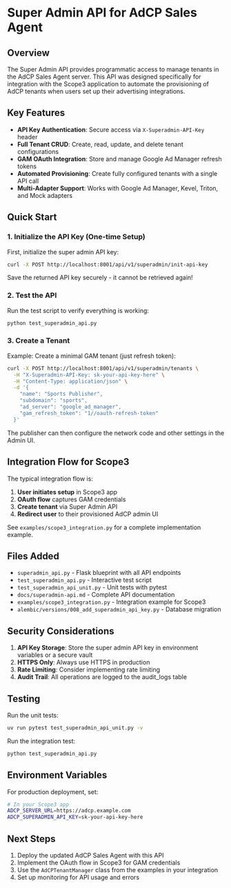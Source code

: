 # Super Admin API for AdCP Sales Agent

## Overview

The Super Admin API provides programmatic access to manage tenants in the AdCP Sales Agent server. This API was designed specifically for integration with the Scope3 application to automate the provisioning of AdCP tenants when users set up their advertising integrations.

## Key Features

- **API Key Authentication**: Secure access via `X-Superadmin-API-Key` header
- **Full Tenant CRUD**: Create, read, update, and delete tenant configurations
- **GAM OAuth Integration**: Store and manage Google Ad Manager refresh tokens
- **Automated Provisioning**: Create fully configured tenants with a single API call
- **Multi-Adapter Support**: Works with Google Ad Manager, Kevel, Triton, and Mock adapters

## Quick Start

### 1. Initialize the API Key (One-time Setup)

First, initialize the super admin API key:

```bash
curl -X POST http://localhost:8001/api/v1/superadmin/init-api-key
```

Save the returned API key securely - it cannot be retrieved again!

### 2. Test the API

Run the test script to verify everything is working:

```bash
python test_superadmin_api.py
```

### 3. Create a Tenant

Example: Create a minimal GAM tenant (just refresh token):

```bash
curl -X POST http://localhost:8001/api/v1/superadmin/tenants \
  -H "X-Superadmin-API-Key: sk-your-api-key-here" \
  -H "Content-Type: application/json" \
  -d '{
    "name": "Sports Publisher",
    "subdomain": "sports",
    "ad_server": "google_ad_manager",
    "gam_refresh_token": "1//oauth-refresh-token"
  }'
```

The publisher can then configure the network code and other settings in the Admin UI.

## Integration Flow for Scope3

The typical integration flow is:

1. **User initiates setup** in Scope3 app
2. **OAuth flow** captures GAM credentials
3. **Create tenant** via Super Admin API
4. **Redirect user** to their provisioned AdCP admin UI

See `examples/scope3_integration.py` for a complete implementation example.

## Files Added

- `superadmin_api.py` - Flask blueprint with all API endpoints
- `test_superadmin_api.py` - Interactive test script
- `test_superadmin_api_unit.py` - Unit tests with pytest
- `docs/superadmin-api.md` - Complete API documentation
- `examples/scope3_integration.py` - Integration example for Scope3
- `alembic/versions/008_add_superadmin_api_key.py` - Database migration

## Security Considerations

1. **API Key Storage**: Store the super admin API key in environment variables or a secure vault
2. **HTTPS Only**: Always use HTTPS in production
3. **Rate Limiting**: Consider implementing rate limiting
4. **Audit Trail**: All operations are logged to the audit_logs table

## Testing

Run the unit tests:

```bash
uv run pytest test_superadmin_api_unit.py -v
```

Run the integration test:

```bash
python test_superadmin_api.py
```

## Environment Variables

For production deployment, set:

```bash
# In your Scope3 app
ADCP_SERVER_URL=https://adcp.example.com
ADCP_SUPERADMIN_API_KEY=sk-your-api-key-here
```

## Next Steps

1. Deploy the updated AdCP Sales Agent with this API
2. Implement the OAuth flow in Scope3 for GAM credentials
3. Use the `AdCPTenantManager` class from the examples in your integration
4. Set up monitoring for API usage and errors